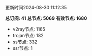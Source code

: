 更新时间2024-08-30 11:12:35

**总订阅: 41**
**总节点: 5069**
**有效节点: 1680**
- v2ray节点: 1165
- trojan节点: 182
- ss节点: 332
- ssr节点: 1
